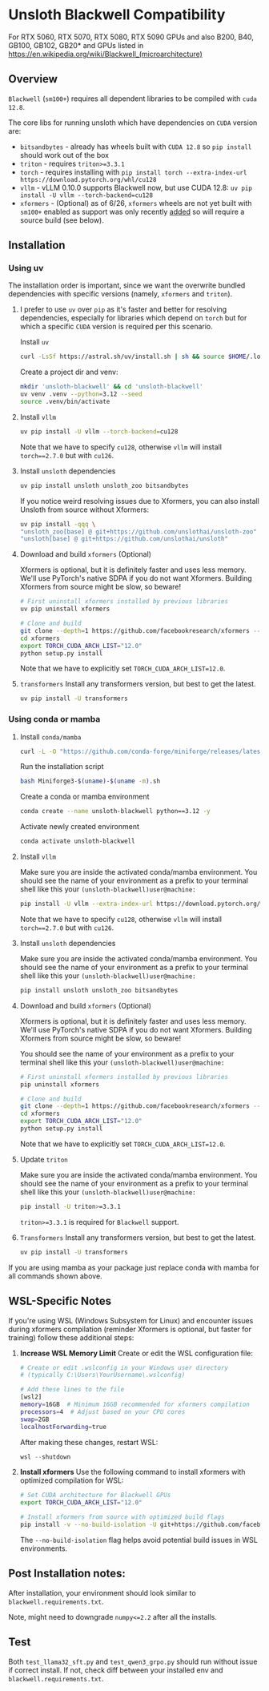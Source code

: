 # Unsloth Blackwell Compatibility

For RTX 5060, RTX 5070, RTX 5080, RTX 5090 GPUs and also B200, B40, GB100, GB102, GB20* and GPUs listed in https://en.wikipedia.org/wiki/Blackwell_(microarchitecture)

## Overview

`Blackwell` (`sm100+`) requires all dependent libraries to be compiled with `cuda 12.8`.

The core libs for running unsloth which have dependencies on `CUDA` version are:
- `bitsandbytes` - already has wheels built with `CUDA 12.8` so `pip install` should work out of the box
- `triton` - requires `triton>=3.3.1`
- `torch` - requires installing with `pip install torch --extra-index-url https://download.pytorch.org/whl/cu128`
- `vllm` - vLLM 0.10.0 supports Blackwell now, but use CUDA 12.8: `uv pip install -U vllm --torch-backend=cu128`
- `xformers` - (Optional) as of 6/26, `xformers` wheels are not yet built with `sm100+` enabled as support was only recently [added](https://github.com/facebookresearch/xformers/commit/d9b3b6e2b38ca485c89507ef8ac1fbef2723cdfa) so will require a source build (see below).

## Installation

### Using uv

The installation order is important, since we want the overwrite bundled dependencies with specific versions (namely, `xformers` and `triton`).

1) I prefer to use `uv` over `pip` as it's faster and better for resolving dependencies, especially for libraries which depend on `torch` but for which a specific `CUDA` version is required per this scenario.

    Install `uv`

    ```bash
    curl -LsSf https://astral.sh/uv/install.sh | sh && source $HOME/.local/bin/env
    ```

    Create a project dir and venv:

    ```bash
    mkdir 'unsloth-blackwell' && cd 'unsloth-blackwell'
    uv venv .venv --python=3.12 --seed
    source .venv/bin/activate
    ```

2) Install `vllm`

    ```bash
    uv pip install -U vllm --torch-backend=cu128
    ```

    Note that we have to specify `cu128`, otherwise `vllm` will install `torch==2.7.0` but with `cu126`.

3) Install `unsloth` dependencies

    ```bash
    uv pip install unsloth unsloth_zoo bitsandbytes
    ```

    If you notice weird resolving issues due to Xformers, you can also install Unsloth from source without Xformers:

    ```bash
    uv pip install -qqq \
    "unsloth_zoo[base] @ git+https://github.com/unslothai/unsloth-zoo" \
    "unsloth[base] @ git+https://github.com/unslothai/unsloth"
    ```

4) Download and build `xformers` (Optional)

    Xformers is optional, but it is definitely faster and uses less memory. We'll use PyTorch's native SDPA if you do not want Xformers. Building Xformers from source might be slow, so beware!

    ```bash
    # First uninstall xformers installed by previous libraries
    uv pip uninstall xformers

    # Clone and build
    git clone --depth=1 https://github.com/facebookresearch/xformers --recursive
    cd xformers
    export TORCH_CUDA_ARCH_LIST="12.0"
    python setup.py install
    ```

    Note that we have to explicitly set `TORCH_CUDA_ARCH_LIST=12.0`.

5) `transformers`
    Install any transformers version, but best to get the latest.

    ```bash
    uv pip install -U transformers
    ```


### Using conda or mamba

1) Install `conda/mamba`

    ```bash
    curl -L -O "https://github.com/conda-forge/miniforge/releases/latest/download/Miniforge3-$(uname)-$(uname -m).sh"
    ```

    Run the installation script
    ```bash
    bash Miniforge3-$(uname)-$(uname -m).sh
    ```

    Create a conda or mamba environment
    ```bash
    conda create --name unsloth-blackwell python==3.12 -y
    ```

    Activate newly created environment
    ```bash
    conda activate unsloth-blackwell
    ```

2) Install `vllm`

    Make sure you are inside the activated conda/mamba environment. You should see the name of your environment as a prefix to your terminal shell like this your  `(unsloth-blackwell)user@machine:`

    ```bash
    pip install -U vllm --extra-index-url https://download.pytorch.org/whl/cu128
    ```

    Note that we have to specify `cu128`, otherwise `vllm` will install `torch==2.7.0` but with `cu126`.

3) Install `unsloth` dependencies

    Make sure you are inside the activated conda/mamba environment. You should see the name of your environment as a prefix to your terminal shell like this your  `(unsloth-blackwell)user@machine:`

    ```bash
    pip install unsloth unsloth_zoo bitsandbytes
    ```

4) Download and build `xformers` (Optional)

    Xformers is optional, but it is definitely faster and uses less memory. We'll use PyTorch's native SDPA if you do not want Xformers. Building Xformers from source might be slow, so beware!

    You should see the name of your environment as a prefix to your terminal shell like this your  `(unsloth-blackwell)user@machine:`

    ```bash
    # First uninstall xformers installed by previous libraries
    pip uninstall xformers

    # Clone and build
    git clone --depth=1 https://github.com/facebookresearch/xformers --recursive
    cd xformers
    export TORCH_CUDA_ARCH_LIST="12.0"
    python setup.py install
    ```

    Note that we have to explicitly set `TORCH_CUDA_ARCH_LIST=12.0`.

5) Update `triton`

    Make sure you are inside the activated conda/mamba environment. You should see the name of your environment as a prefix to your terminal shell like this your  `(unsloth-blackwell)user@machine:`

    ```bash
    pip install -U triton>=3.3.1
    ```

    `triton>=3.3.1` is required for `Blackwell` support.

6) `Transformers`
    Install any transformers version, but best to get the latest.

    ```bash
    uv pip install -U transformers
    ```


If you are using mamba as your package just replace conda with mamba for all commands shown above.


## WSL-Specific Notes

If you're using WSL (Windows Subsystem for Linux) and encounter issues during xformers compilation (reminder Xformers is optional, but faster for training) follow these additional steps:

1. **Increase WSL Memory Limit**
   Create or edit the WSL configuration file:
   ```bash
   # Create or edit .wslconfig in your Windows user directory
   # (typically C:\Users\YourUsername\.wslconfig)
   
   # Add these lines to the file
   [wsl2]
   memory=16GB  # Minimum 16GB recommended for xformers compilation
   processors=4  # Adjust based on your CPU cores
   swap=2GB
   localhostForwarding=true
   ```
   After making these changes, restart WSL:
   ```powershell
   wsl --shutdown
   ```

2. **Install xformers**
   Use the following command to install xformers with optimized compilation for WSL:
   ```bash
   # Set CUDA architecture for Blackwell GPUs
   export TORCH_CUDA_ARCH_LIST="12.0"
   
   # Install xformers from source with optimized build flags
   pip install -v --no-build-isolation -U git+https://github.com/facebookresearch/xformers.git@main#egg=xformers
   ```
   
   The `--no-build-isolation` flag helps avoid potential build issues in WSL environments.

## Post Installation notes:

After installation, your environment should look similar to `blackwell.requirements.txt`.

Note, might need to downgrade `numpy<=2.2` after all the installs.

## Test
Both `test_llama32_sft.py` and `test_qwen3_grpo.py` should run without issue if correct install. If not, check diff between your installed env and `blackwell.requirements.txt`.
